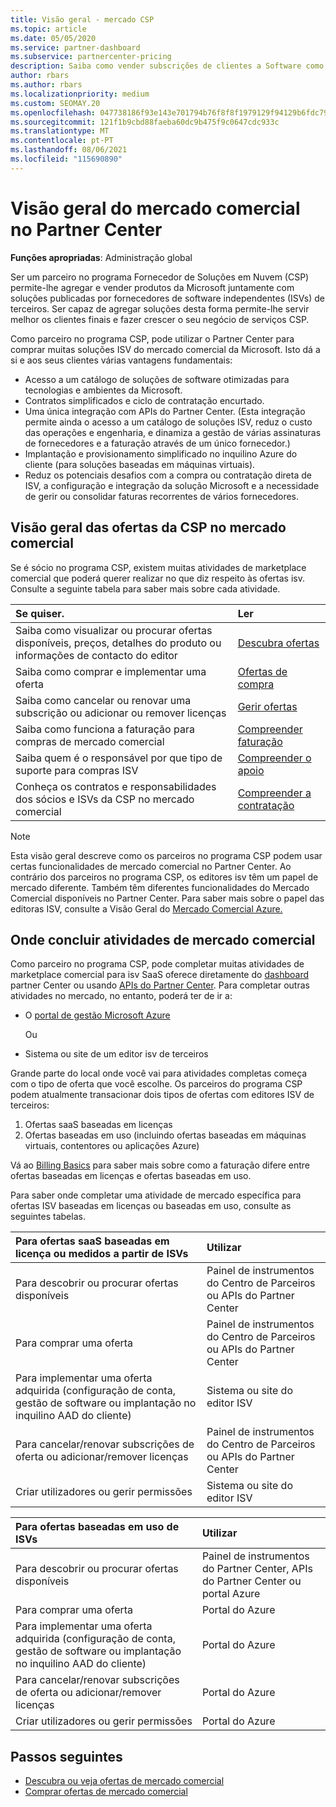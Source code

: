 ```yaml
---
title: Visão geral - mercado CSP
ms.topic: article
ms.date: 05/05/2020
ms.service: partner-dashboard
ms.subservice: partnercenter-pricing
description: Saiba como vender subscrições de clientes a Software como um Serviço (SaaS) oferece a fornecedores de software independentes (ISVs) no mercado.
author: rbars
ms.author: rbars
ms.localizationpriority: medium
ms.custom: SEOMAY.20
ms.openlocfilehash: 047738186f93e143e701794b76f8f8f1979129f94129b6fdc79c4de1196f2625
ms.sourcegitcommit: 121f1b9cbd88faeba60dc9b475f9c0647cdc933c
ms.translationtype: MT
ms.contentlocale: pt-PT
ms.lasthandoff: 08/06/2021
ms.locfileid: "115690890"
---
```

# <a name="overview-of-the-commercial-marketplace-in-partner-center"></a>Visão geral do mercado comercial no Partner Center

**Funções apropriadas**: Administração global

Ser um parceiro no programa Fornecedor de Soluções em Nuvem (CSP) permite-lhe agregar e vender produtos da Microsoft juntamente com soluções publicadas por fornecedores de software independentes (ISVs) de terceiros. Ser capaz de agregar soluções desta forma permite-lhe servir melhor os clientes finais e fazer crescer o seu negócio de serviços CSP.

Como parceiro no programa CSP, pode utilizar o Partner Center para comprar muitas soluções ISV do mercado comercial da Microsoft. Isto dá a si e aos seus clientes várias vantagens fundamentais:

- Acesso a um catálogo de soluções de software otimizadas para tecnologias e ambientes da Microsoft.
- Contratos simplificados e ciclo de contratação encurtado.
- Uma única integração com APIs do Partner Center. (Esta integração permite ainda o acesso a um catálogo de soluções ISV, reduz o custo das operações e engenharia, e dinamiza a gestão de várias assinaturas de fornecedores e a faturação através de um único fornecedor.)
- Implantação e provisionamento simplificado no inquilino Azure do cliente (para soluções baseadas em máquinas virtuais).
- Reduz os potenciais desafios com a compra ou contratação direta de ISV, a configuração e integração da solução Microsoft e a necessidade de gerir ou consolidar faturas recorrentes de vários fornecedores.

## <a name="overview-of-csp-offers-in-the-commercial-marketplace"></a>Visão geral das ofertas da CSP no mercado comercial

Se é sócio no programa CSP, existem muitas atividades de marketplace comercial que poderá querer realizar no que diz respeito às ofertas isv. Consulte a seguinte tabela para saber mais sobre cada atividade.

|**Se quiser.**  |**Ler**   |
|:------------------------------------|:------------------|
|Saiba como visualizar ou procurar ofertas disponíveis, preços, detalhes do produto ou informações de contacto do editor | [Descubra ofertas](csp-commercial-marketplace-discover.md) | 
|Saiba como comprar e implementar uma oferta   | [Ofertas de compra](csp-commercial-marketplace-purchase.md)   | 
|Saiba como cancelar ou renovar uma subscrição ou adicionar ou remover licenças  | [Gerir ofertas](csp-commercial-marketplace-manage.md) |
|Saiba como funciona a faturação para compras de mercado comercial | [Compreender faturação](csp-commercial-marketplace-billing.md) |
|Saiba quem é o responsável por que tipo de suporte para compras ISV | [Compreender o apoio](csp-commercial-marketplace-support.md) |
|Conheça os contratos e responsabilidades dos sócios e ISVs da CSP no mercado comercial | [Compreender a contratação](csp-commercial-marketplace-contracting.md) |

> [!NOTE]
> Esta visão geral descreve como os parceiros no programa CSP podem usar certas funcionalidades de mercado comercial no Partner Center. Ao contrário dos parceiros no programa CSP, os editores isv têm um papel de mercado diferente. Também têm diferentes funcionalidades do Mercado Comercial disponíveis no Partner Center. Para saber mais sobre o papel das editoras ISV, consulte a Visão Geral do [Mercado Comercial Azure.](/azure/marketplace/partner-center-portal/commercial-marketplace-overview)

## <a name="where-to-complete-commercial-marketplace-activities"></a>Onde concluir atividades de mercado comercial

Como parceiro no programa CSP, pode completar muitas atividades de marketplace comercial para isv SaaS oferece diretamente do [dashboard](https://partner.microsoft.com/dashboard) partner Center ou usando [APIs do Partner Center](/partner-center/develop/). Para completar outras atividades no mercado, no entanto, poderá ter de ir a:

- O [portal de gestão Microsoft Azure](https://portal.azure.com/)

    Ou

- Sistema ou site de um editor isv de terceiros

Grande parte do local onde você vai para atividades completas começa com o tipo de oferta que você escolhe. Os parceiros do programa CSP podem atualmente transacionar dois tipos de ofertas com editores ISV de terceiros:

1. Ofertas saaS baseadas em licenças  
2. Ofertas baseadas em uso (incluindo ofertas baseadas em máquinas virtuais, contentores ou aplicações Azure)

Vá ao [Billing Basics](billing-basics.md) para saber mais sobre como a faturação difere entre ofertas baseadas em licenças e ofertas baseadas em uso.  

Para saber onde completar uma atividade de mercado específica para ofertas ISV baseadas em licenças ou baseadas em uso, consulte as seguintes tabelas.

|**Para ofertas saaS baseadas em licença ou medidos a partir de ISVs**  |**Utilizar**  |
|:------------------------------------|:------------------|
|Para descobrir ou procurar ofertas disponíveis  | Painel de instrumentos do Centro de Parceiros ou APIs do Partner Center  |
|Para comprar uma oferta  | Painel de instrumentos do Centro de Parceiros ou APIs do Partner Center  |
|Para implementar uma oferta adquirida (configuração de conta, gestão de software ou implantação no inquilino AAD do cliente)  | Sistema ou site do editor ISV  |
|Para cancelar/renovar subscrições de oferta ou adicionar/remover licenças | Painel de instrumentos do Centro de Parceiros ou APIs do Partner Center  |
|Criar utilizadores ou gerir permissões  | Sistema ou site do editor ISV  |

|**Para ofertas baseadas em uso de ISVs**  |**Utilizar**  |
|:------------------------------------|:------------------|
|Para descobrir ou procurar ofertas disponíveis  | Painel de instrumentos do Partner Center, APIs do Partner Center ou portal Azure  |
|Para comprar uma oferta  | Portal do Azure  |
|Para implementar uma oferta adquirida (configuração de conta, gestão de software ou implantação no inquilino AAD do cliente)  | Portal do Azure  |
|Para cancelar/renovar subscrições de oferta ou adicionar/remover licenças | Portal do Azure  |
|Criar utilizadores ou gerir permissões  | Portal do Azure  |

## <a name="next-steps"></a>Passos seguintes

- [Descubra ou veja ofertas de mercado comercial](csp-commercial-marketplace-discover.md)
- [Comprar ofertas de mercado comercial](csp-commercial-marketplace-purchase.md)
